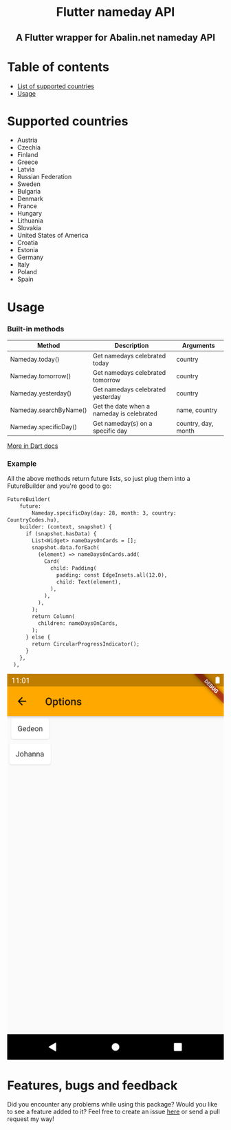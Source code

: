 <h1 align="center">
    Flutter nameday API
</h1>

<h2 align="center">A Flutter wrapper for Abalin.net nameday API</h2>

# Table of contents
<!-- - [Installing](#install) -->
- [List of supported countries](#countries)
- [Usage](#usage)

<!-- # <a name="install"></a>Installing
### 1. Depend on it

Add this to your package's pubspec.yaml file:
    
    dependencies:
        flutter_nameday_api: ^1.0.0

### 2. Install it
You can install packages from the command line:

with `pub`:

    $ pub get

with `Flutter`:

    $ flutter pub get

### 3. Import it
Now in your `Dart` code, you can use:

    import 'package:flutter_nameday_api/flutter_nameday_api.dart'; -->

# <a name="countries"></a>Supported countries
- Austria
- Czechia
- Finland
- Greece
- Latvia
- Russian Federation
- Sweden
- Bulgaria
- Denmark
- France
- Hungary
- Lithuania
- Slovakia
- United States of America
- Croatia
- Estonia
- Germany
- Italy
- Poland
- Spain

# <a name="usage"></a>Usage

### Built-in methods
| Method                 | Description                               | Arguments           |
|------------------------|-------------------------------------------|---------------------|
| Nameday.today()        | Get namedays celebrated today             | country             |
| Nameday.tomorrow()     | Get namedays celebrated tomorrow          | country             |
| Nameday.yesterday()    | Get namedays celebrated yesterday         | country             |
| Nameday.searchByName() | Get the date when a nameday is celebrated | name, country       |
| Nameday.specificDay()  | Get nameday(s) on a specific day          | country, day, month |

[More in Dart docs]()

### Example

All the above methods return future lists, so just plug them into a FutureBuilder and you're good to go:

    FutureBuilder(
        future:
            Nameday.specificDay(day: 28, month: 3, country: CountryCodes.hu),
        builder: (context, snapshot) {
          if (snapshot.hasData) {
            List<Widget> nameDaysOnCards = [];
            snapshot.data.forEach(
              (element) => nameDaysOnCards.add(
                Card(
                  child: Padding(
                    padding: const EdgeInsets.all(12.0),
                    child: Text(element),
                  ),
                ),
              ),
            );
            return Column(
              children: nameDaysOnCards,
            );
          } else {
            return CircularProgressIndicator();
          }
        },
      ),

![Much namedays, such cards!](doc/example_screenshot.png)

# Features, bugs and feedback
Did you encounter any problems while using this package? Would you like to see a feature added to it? Feel free to create an issue [here](https://github.com/hgergely03/flutter_nameday_package/issues) or send a pull request my way!